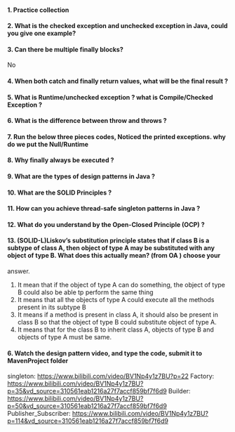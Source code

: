 #### 1. Practice collection



#### 2. What is the checked exception and unchecked exception in Java, could you give one example?



#### 3. Can there be multiple finally blocks?

No



#### 4. When both catch and finally return values, what will be the final result ?



#### 5. What is Runtime/unchecked exception ? what is Compile/Checked Exception ?



#### 6. What is the difference between throw and throws ?



#### 7. Run the below three pieces codes, Noticed the printed exceptions. why do we put the Null/Runtime



#### 8. Why finally always be executed ?



#### 9. What are the types of design patterns in Java ?



#### 10. What are the SOLID Principles ?





#### 11. How can you achieve thread-safe singleton patterns in Java ?



#### 12. What do you understand by the Open-Closed Principle (OCP) ?



#### 13. (SOLID-L)Liskov’s substitution principle states that if class B is a subtype of class A, then object of type A may be substituted with any object of type B. What does this actually mean? (from OA ) choose your
answer.

1. It mean that if the object of type A can do something, the object of type B could also be able tp
  perform the same thing
2. It means that all the objects of type A could execute all the methods present in its subtype B
3. It means if a method is present in class A, it should also be present in class B so that the object of
  type B could substitute object of type A.
4. It means that for the class B to inherit class A, objects of type B and objects of type A must be same.



#### 6. Watch the design pattern video, and type the code, submit it to MavenProject folder

singleton: https://www.bilibili.com/video/BV1Np4y1z7BU?p=22
Factory: https://www.bilibili.com/video/BV1Np4y1z7BU?p=35&vd_source=310561eab1216a27f7accf859bf7f6d9
Builder: https://www.bilibili.com/video/BV1Np4y1z7BU?p=50&vd_source=310561eab1216a27f7accf859bf7f6d9
Publisher_Subscriber: https://www.bilibili.com/video/BV1Np4y1z7BU?p=114&vd_source=310561eab1216a27f7accf859bf7f6d9